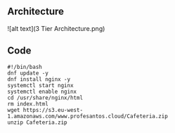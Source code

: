 ## Architecture
![alt text](3 Tier Architecture.png)
## Code
```
#!/bin/bash
dnf update -y
dnf install nginx -y
systemctl start nginx
systemctl enable nginx
cd /usr/share/nginx/html
rm index.html
wget https://s3.eu-west-1.amazonaws.com/www.profesantos.cloud/Cafeteria.zip
unzip Cafeteria.zip
```
